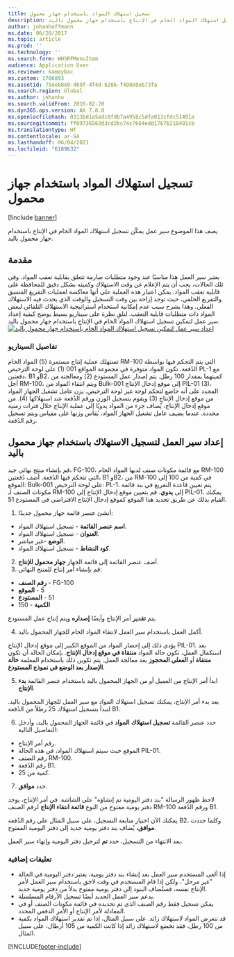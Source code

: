 ```yaml
---
title: تسجيل استهلاك المواد باستخدام جهاز محمول
description: يصف هذا الموضوع سير عمل يمكّن تسجيل استهلاك المواد الخام في الإنتاج باستخدام جهاز محمول باليد.
author: johanhoffmann
ms.date: 06/20/2017
ms.topic: article
ms.prod: ''
ms.technology: ''
ms.search.form: WHSRFMenuItem
audience: Application User
ms.reviewer: kamaybac
ms.custom: 1706093
ms.assetid: 75ee68e0-4b9f-4f4d-b286-f498e0eb73fa
ms.search.region: Global
ms.author: johanho
ms.search.validFrom: 2016-02-28
ms.dyn365.ops.version: AX 7.0.0
ms.openlocfilehash: 0313bd1a5adc0fdb7a4958c5dfa013cfdc51491a
ms.sourcegitcommit: ff09736563d3cd2bc74c7664edd1767b218401cb
ms.translationtype: HT
ms.contentlocale: ar-SA
ms.lasthandoff: 06/04/2021
ms.locfileid: "6189632"
---
```

# <a name="register-material-consumption-using-a-mobile-device"></a>تسجيل استهلاك المواد باستخدام جهاز محمول

[!include [banner](../includes/banner.md)]

يصف هذا الموضوع سير عمل يمكّن تسجيل استهلاك المواد الخام في الإنتاج باستخدام جهاز محمول باليد.

## <a name="introduction"></a>مقدمة

يعتبر سير العمل هذا مناسبًا عند وجود متطلبات صارمة تتعلق بقابلية تعقب المواد. وفي تلك الحالات، يجب أن يتم الإعلام عن وقت الاستهلاك وكميته بشكل دقيق للمحافظة على قابلية تعقب المواد. يمكن اعتبار هذه العملية على أنها معاكسة لعمليات التفريغ المسبق والتفريغ الخلفي، حيث توجد إزاحة بين وقت التسجيل والوقت الذي يحدث فيه الاستهلاك الفعلي. وهذا يشرح سبب عدم إمكانية استخدام استراتيجية الاستهلاك التلقائي لبعض المواد ذات متطلبات قابلية التعقب. لنلقِ نظرة على سيناريو بسيط يوضح كيفية إعداد سير عمل لتمكين تسجيل استهلاك المواد الخام في الإنتاج باستخدام جهاز محمول باليد. [![إعداد سير عمل لتمكين تسجيل استهلاك المواد الخام باستخدام جهاز محمول باليد](./media/scenario3.png)](./media/scenario3.png)

### <a name="scenario-details"></a>تفاصيل السيناريو

تستهلك عملية إنتاج مستمرة (5) المواد الخام RM-100 التي يتم التحكم فيها بواسطة الدُفعة. تكون المواد متوفرة في مجموعة المواقع 001 (1) على لوحة الترخيص PL-1 مع دفعتين، B1 وB2، كميتهما بمقدار 100 رطل. يتم إصدار عمل المستودع (2) ومعالجته من أجل RM-100، ويتم انتقاء المواد من Bulk-001 إلى موقع إدخال الإنتاج PIL-01 (3)، المحدد على أنه خاضع لتحكم لوحة غير لوحة الترخيص. يزن عامل تشغيل الجهاز المواد من موقع إدخال الإنتاج (3) ويقوم بتسجيل الوزن ورقم الدُفعة عند استهلاكها (4). من موقع إدخال الإنتاج، يُضاف جزء من المواد يدويًا إلى عملية الإنتاج خلال فترات زمنية محددة. عندما يضيف عامل تشغيل الجهاز المواد، يُقاس وزنها على مقياس ويتم تسجيل رقم الدُفعة.

## <a name="set-up-the-workflow-to-register-consumption-using-a-handheld-device"></a>إعداد سير العمل لتسجيل الاستهلاك باستخدام جهاز محمول باليد
قم بإنشاء منتج نهائي جيد، FG-100، مع قائمة مكونات صنف‬ لديها المواد الخام RM-100 التي تتحكم فيها الدُفعة. أضف دُفعتين، B1 وB2، من RM-100 في كمية من 100 إلى الموقع: Bulk-001 على لوحة الترخيص: PL-1. يتم تعيين قاعدة التفريغ في بند قائمة مكونات الصنف لـ RM-100 إلى **يدوي**. قم بتعيين موقع إدخال الإنتاج إلى PIL-01. يمكنك القيام بذلك عن طريق تحديد هذا الموقع كموقع إدخال الإنتاج الافتراضي في المستودع 51.

1.  أنشئ عنصر قائمة جهاز محمول جديدًا: 

-    **اسم عنصر القائمة** - تسجيل استهلاك المواد. 
-    **العنوان** - تسجيل استهلاك المواد. 
-    **الوضع** -غير مباشر. 
-    **كود النشاط** - تسجيل استهلاك المواد.

2.  أضف عنصر القائمة إلى قائمة الجهاز **جهاز محمول للإنتاج**.
3.  قم بإنشاء أمر إنتاج للمنتج النهائي‬: 

-    **رقم الصنف** - FG-100 
-    **الموقع‏‎** - 5 
-    **المستودع‏‎** - 51 
-    **الكمية** - 150

يتم **تقدير** أمر الإنتاج وأيضًا **إصداره** ويتم إنتاج عمل المستودع.

4.  أكمل العمل باستخدام سير العمل لانتقاء المواد الخام للجهاز المحمول باليد.

يؤدي ذلك إلى إحضار المواد من الموقع الكبير إلى موقع إدخال الإنتاج PIL-01. بعد استكمال العمل، تكون حالة المواد **منتقاة في موقع إدخال الإنتاج**. بإمكان الحالة أن تكون **منتقاة** أو **الفعلي المحجوز** بعد معالجة العمل. يتم تكوين ذلك باستخدام المعلمة **حالة الإصدار بعد الوضع في نموذج المستودع**.

5.  ابدأ أمر الإنتاج من العميل أو من الجهاز المحمول باليد باستخدام عنصر القائمة **بدء الإنتاج**.

بعد بدء أمر الإنتاج، يمكنك تسجيل استهلاك المواد مع سير العمل للجهاز المحمول باليد. لنبدأ بتسجيل استهلاك 25 رطلاً من الدُفعة B1.

6.  حدد عنصر القائمة **تسجيل استهلاك** **المواد** في قائمة الجهاز المحمول باليد، وأدخل التفاصيل التالية: 

-    رقم أمر الإنتاج. 
-    الموقع حيث سيتم استهلاك المواد، في هذه الحالة PIL-01. 
-    رقم الصنف RM-100. 
-    رقم الدُفعة B1. 
-    كمية من 25.

7.  حدد **موافق**.

لاحظ ظهور الرسالة "بند دفتر اليومية تم إنشاؤه" على الشاشة. في أمر الإنتاج، يوجد دفتر يومية مفتوح من النوع **قائمة انتقاء الإنتاج‬** لرقم الصنف RM-100 ورقم الدُفعة B1. 

يمكنك الآن اختيار متابعة التسجيل، على سبيل المثال على رقم الدُفعة B2، وكلما حددت **موافق،** يُضاف بند دفتر يومية جديد إلى دفتر اليومية المفتوح. 

بعد الانتهاء من التسجيل، حدد **تم** لترحيل دفتر اليومية وإنهاء سير العمل.

### <a name="additional-comments"></a>تعليقات إضافية 

-   إذا ألغى المستخدم سير العمل بعد إنشاء بند دفتر يومية، يعتبر دفتر اليومية في الحالة "غير مرحل"، ولكن إذا قام المستخدم في وقت لاحق باستخدام سير العمل لأمر الإنتاج نفسه، فستُضاف البنود إلى دفتر يومية مفتوح بدلاً من دفتر يومية جديد.
-   يدعم سير العمل الجديد أيضًا تسجيل الأرقام المسلسلة.
-   يمكن تسجيل فقط رقم الصنف الذي تم تحديده في قائمة مكونات الصنف أو في المعادلة لأمر الإنتاج أو الأمر الدفعي المحدد.
-   قد تتعرض المواد لاستهلاك زائد. على سبيل المثال، إذا تم تقدير استهلاك المواد بكمية من 100 رطل، فقد تخضع لاستهلاك زائد إذا كانت الكمية من 105 أرطال، على سبيل المثال.




[!INCLUDE[footer-include](../../includes/footer-banner.md)]